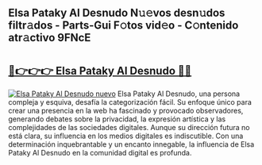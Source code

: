 ## Elsa Pataky Al Desnudo N𝚞𝚎vos desn𝚞dos filtr𝚊dos - Parts-Gui F𝚘tos vid𝚎o - C𝚘ntenido atr𝚊ctivo 9FNcE

# <h2><a href="http://mbd7ky7.tromn.icu/?c=Elsa+Pataky+Al+Desnudo">🔗👉👉👉 Elsa Pataky Al Desnudo 🔗🔗</a></h2>

[![Elsa Pataky Al Desnudo nuevo](https://i.imgur.com/pEAQMta.gif)](http://mbd7ky7.tromn.icu/?c=Elsa+Pataky+Al+Desnudo)
Elsa Pataky Al Desnudo, una persona compleja y esquiva, desafía la categorización fácil. Su enfoque único para crear una presencia en la web ha fascinado y provocado observadores, generando debates sobre la privacidad, la expresión artística y las complejidades de las sociedades digitales. Aunque su dirección futura no está clara, su influencia en los medios digitales es indiscutible. Con una determinación inquebrantable y un encanto innegable, la influencia de Elsa Pataky Al Desnudo en la comunidad digital es profunda.

